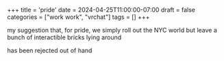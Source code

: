 +++
title = 'pride'
date = 2024-04-25T11:00:00-07:00
draft = false
categories = ["work work", "vrchat"]
tags = []
+++

my suggestion that, for pride, we simply roll out the NYC world but leave a bunch of interactible bricks lying around

has been rejected out of hand